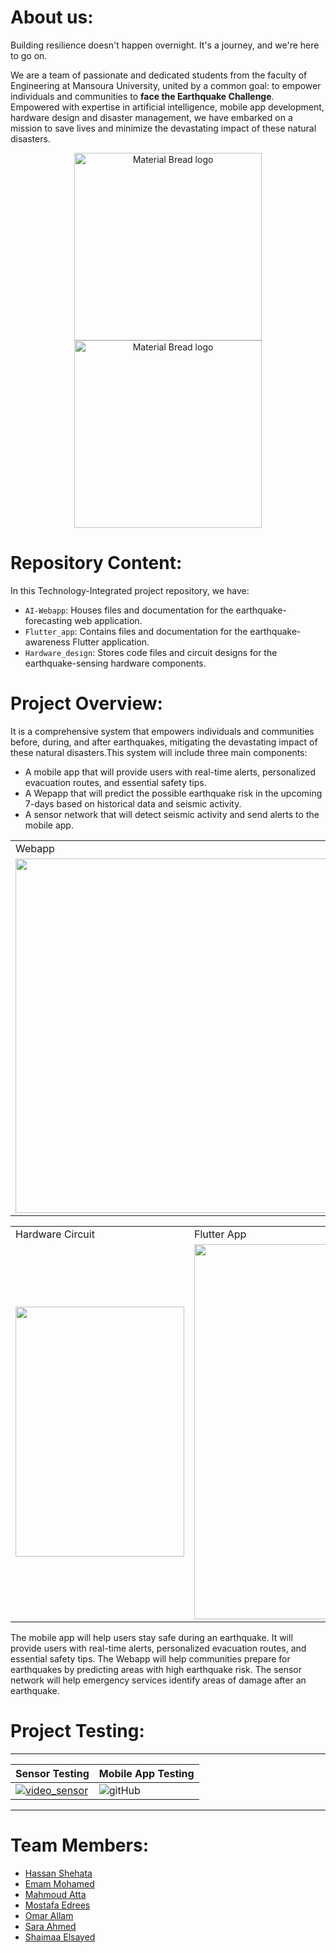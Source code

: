 # About us:

Building resilience doesn't happen overnight. It's a journey, and we're here to go on.

We are a team of passionate and dedicated students from the faculty of Engineering at Mansoura University, united by a common goal: to empower individuals and communities to **face the Earthquake Challenge**. Empowered with expertise in artificial intelligence, mobile app development, hardware design and disaster management, we have embarked on a mission to save lives and minimize the devastating impact of these natural disasters.
<p align="center">
 <img width="300" src="https://github.com/The-Seismic-Seven/DSP_Project/assets/91850794/a21119f1-221b-4556-ac57-c4ee5cf649df" alt="Material Bread logo">
 <img width="300" src="https://github.com/The-Seismic-Seven/DSP_Project/blob/main/Images/FB_IMG_1704035216293.jpg" alt="Material Bread logo">
 </p>

# Repository Content:

In this Technology-Integrated project repository, we have:
* `AI-Webapp`: Houses files and documentation for the earthquake-forecasting web application.
* `Flutter_app`: Contains files and documentation for the earthquake-awareness Flutter application.
* `Hardware_design`: Stores code files and circuit designs for the earthquake-sensing hardware components.


# Project Overview:

It is a comprehensive system that empowers individuals and communities before, during, and after earthquakes, mitigating the devastating impact of these natural disasters.This system will include three main components:

- A mobile app that will provide users with real-time alerts, personalized evacuation routes, and essential safety tips.
- A Wepapp that will predict the possible earthquake risk in the upcoming 7-days based on historical data and seismic activity.
- A sensor network that will detect seismic activity and send alerts to the mobile app.

<div align='center'>
<table> 
  <tr>
    <td>Webapp</td>
  </tr>
  <tr>
    <td>
     <img src="https://github.com/The-Seismic-Seven/DSP_Project/assets/91850794/87552101-ea71-45cb-bf2f-d7bff427dda0" width=567 >
     </td>
  </tr>
</table>

 </div>

<div align="center">
<table>
  <tr>
    <td>Hardware Circuit</td>
     <td>Flutter App</td>
  </tr>
   <tr>
    <td><img src="https://github.com/The-Seismic-Seven/DSP_Project/assets/91850794/9c763201-6d84-46e0-8fb0-c946b0e47069" width=270 height=400></td>
    <td><img src="https://github.com/The-Seismic-Seven/DSP_Project/assets/91850794/37d23dd7-31a5-4eda-b5f8-74f695e98851" width=270 height=600></td>
  </tr>
</table>
 </div>

The mobile app will help users stay safe during an earthquake. It will provide users with real-time alerts, personalized evacuation routes, and essential safety tips. The Webapp will help communities prepare for earthquakes by predicting areas with high earthquake risk. The sensor network will help emergency services identify areas of damage after an earthquake.

# Project Testing:
 __________________________________________________________________
| Sensor Testing | Mobile App Testing |
| ----- | ------|
| [![video_sensor](https://github.com/The-Seismic-Seven/DSP_Project/assets/91850794/c5df1e03-9b3f-4543-a0fe-90568c849a35)](https://github.com/The-Seismic-Seven/DSP_Project/assets/91850794/b2302397-82b6-44ad-940a-78410b6d18f9) | ![gitHub]() |
 __________________________________________________________________

# Team Members:
* [Hassan Shehata](https://www.linkedin.com/in/hassan-shehata-83495223b/)
* [Emam Mohamed](https://www.linkedin.com/in/emam-mohamed1/)
* [Mahmoud Atta](https://www.linkedin.com/in/mahmoud-atta-a54b8624a/)
* [Mostafa Edrees](https://www.linkedin.com/in/mostafa-edrees-427373225/)
* [Omar Allam](https://www.linkedin.com/in/omarallam22/)
* [Sara Ahmed]()
* [Shaimaa Elsayed](https://www.linkedin.com/in/shimaa-elsayed-aa369a22a?utm_source=share&utm_campaign=share_via&utm_content=profile&utm_medium=android_app)
